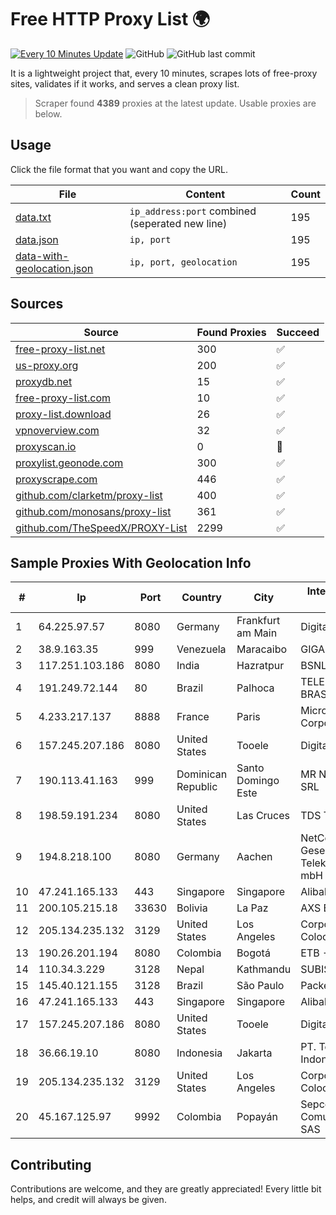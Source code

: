
# Free HTTP Proxy List 🌍

[![Every 10 Minutes Update](https://github.com/mertguvencli/http-proxy-list/actions/workflows/main.yml/badge.svg?branch=main)](https://github.com/mertguvencli/http-proxy-list/actions/workflows/main.yml)
![GitHub](https://img.shields.io/github/license/mertguvencli/http-proxy-list)
![GitHub last commit](https://img.shields.io/github/last-commit/mertguvencli/http-proxy-list)

It is a lightweight project that, every 10 minutes, scrapes lots of free-proxy sites, validates if it works, and serves a clean proxy list.


> Scraper found **4389** proxies at the latest update. Usable proxies are below.

## Usage

Click the file format that you want and copy the URL.


|File|Content|Count|
|----|-------|-----|
|[data.txt](https://raw.githubusercontent.com/mertguvencli/http-proxy-list/main/proxy-list/data.txt)|`ip_address:port` combined (seperated new line)|195|
|[data.json](https://raw.githubusercontent.com/mertguvencli/http-proxy-list/main/proxy-list/data.json)|`ip, port`|195|
|[data-with-geolocation.json](https://raw.githubusercontent.com/mertguvencli/http-proxy-list/main/proxy-list/data-with-geolocation.json)|`ip, port, geolocation`|195|

## Sources

|Source|Found Proxies|Succeed|
|------|-------------|-------|
|[free-proxy-list.net](https://free-proxy-list.net)|300|✅|
|[us-proxy.org](https://www.us-proxy.org)|200|✅|
|[proxydb.net](http://proxydb.net)|15|✅|
|[free-proxy-list.com](https://free-proxy-list.com/?page=&port=&type%5B%5D=http&type%5B%5D=https&up_time=0&search=Search)|10|✅|
|[proxy-list.download](https://www.proxy-list.download/HTTP)|26|✅|
|[vpnoverview.com](https://vpnoverview.com/privacy/anonymous-browsing/free-proxy-servers)|32|✅|
|[proxyscan.io](https://www.proxyscan.io)|0|🚫|
|[proxylist.geonode.com](https://proxylist.geonode.com/api/proxy-list?limit=300&page=1&sort_by=lastChecked&sort_type=desc&protocols=http,https)|300|✅|
|[proxyscrape.com](https://api.proxyscrape.com/v2/?request=displayproxies&protocol=http&timeout=10000&country=all&ssl=all&anonymity=all)|446|✅|
|[github.com/clarketm/proxy-list](https://raw.githubusercontent.com/clarketm/proxy-list/master/proxy-list-raw.txt)|400|✅|
|[github.com/monosans/proxy-list](https://raw.githubusercontent.com/monosans/proxy-list/main/proxies/http.txt)|361|✅|
|[github.com/TheSpeedX/PROXY-List](https://raw.githubusercontent.com/TheSpeedX/PROXY-List/master/http.txt)|2299|✅|


## Sample Proxies With Geolocation Info

|#|Ip|Port|Country|City|Internet Service Provider|
|-|--|----|-------|----|-------------------------|
|1|64.225.97.57|8080|Germany|Frankfurt am Main|DigitalOcean, LLC|
|2|38.9.163.35|999|Venezuela|Maracaibo|GIGAPOP, C.A.|
|3|117.251.103.186|8080|India|Hazratpur|BSNL Internet|
|4|191.249.72.144|80|Brazil|Palhoca|TELEFÔNICA BRASIL S.A|
|5|4.233.217.137|8888|France|Paris|Microsoft Corporation|
|6|157.245.207.186|8080|United States|Tooele|DigitalOcean, LLC|
|7|190.113.41.163|999|Dominican Republic|Santo Domingo Este|MR Networking, SRL|
|8|198.59.191.234|8080|United States|Las Cruces|TDS TELECOM|
|9|194.8.218.100|8080|Germany|Aachen|NetCologne Gesellschaft fur Telekommunikation mbH|
|10|47.241.165.133|443|Singapore|Singapore|Alibaba.com LLC|
|11|200.105.215.18|33630|Bolivia|La Paz|AXS Bolivia S. A.|
|12|205.134.235.132|3129|United States|Los Angeles|Corporate Colocation Inc|
|13|190.26.201.194|8080|Colombia|Bogotá|ETB - Colombia|
|14|110.34.3.229|3128|Nepal|Kathmandu|SUBISU C7|
|15|145.40.121.155|3128|Brazil|São Paulo|Packet Host, Inc.|
|16|47.241.165.133|443|Singapore|Singapore|Alibaba.com LLC|
|17|157.245.207.186|8080|United States|Tooele|DigitalOcean, LLC|
|18|36.66.19.10|8080|Indonesia|Jakarta|PT. Telekomunikasi Indonesia|
|19|205.134.235.132|3129|United States|Los Angeles|Corporate Colocation Inc|
|20|45.167.125.97|9992|Colombia|Popayán|Sepcom Comunicaciones SAS|



## Contributing

Contributions are welcome, and they are greatly appreciated! Every
little bit helps, and credit will always be given.

